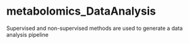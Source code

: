 # metabolomics_DataAnalysis
Supervised and non-supervised methods are used to generate a data analysis pipeline
